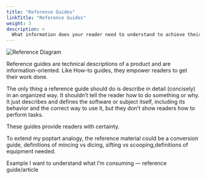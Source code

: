 ```yaml
---
title: "Reference Guides"
linkTitle: "Reference Guides"
weight: 3
description: >
  What information does your reader need to understand to achieve their business goal?
---
```


![Reference Diagram](/reference.png 'Reference Diagram')

Reference guides are technical descriptions of a product and are information-oriented. Like How-to guides, they empower readers to get their work done.

The only thing a reference guide should do is describe in detail (concisely) in an organized way. It shouldn’t tell the reader how to do something or why. It just describes and defines the software or subject itself, including its behavior and the correct way to use it, but they don’t show readers how to perform tasks.

These guides provide readers with certainty. 

To extend my poptart analogy, the reference material could be a conversion guide, definitions of mincing vs dicing, sifting vs scooping,definitions of equipment needed.

Example
I want to understand what I’m consuming — reference guide/article
